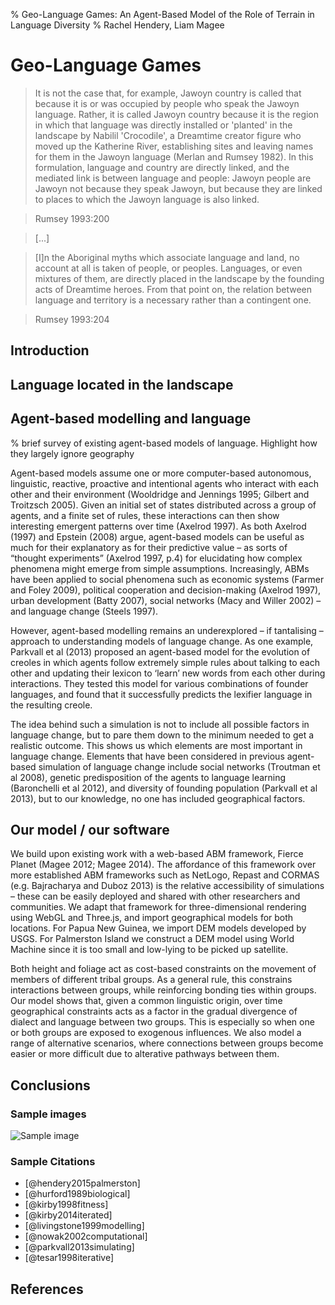 % Geo-Language Games: An Agent-Based Model of the Role of Terrain in Language Diversity
% Rachel Hendery, Liam Magee

# Geo-Language Games
> It is not the case that, for example, Jawoyn country is called that because it is or was occupied by people who speak the Jawoyn language. Rather, it is called Jawoyn country because it is the region in which that language was directly installed or 'planted' in the landscape by Nabilil 'Crocodile', a Dreamtime creator figure who moved up the Katherine River, establishing sites and leaving names for them in the Jawoyn language (Merlan and Rumsey 1982). In this formulation, language and country are directly linked, and the mediated link is between language and people: Jawoyn people are Jawoyn not because they speak Jawoyn, but because they are linked to places to which the Jawoyn language is also linked.

> Rumsey 1993:200

> [...]

> [I]n the Aboriginal myths which associate language and land, no account at all is taken of people, or peoples. Languages, or even mixtures of them, are directly placed in the landscape by the founding acts of Dreamtime heroes. From that point on, the relation between language and territory is a necessary rather than a contingent one.

> Rumsey 1993:204

<!--- note: I'd rather find a quote from an Aboriginal person directly, rather than from a white anthropologist, but this can be a placeholder til I find something better. At least Alan writes well. -->

## Introduction

## Language located in the landscape
<!--- something about Aboriginal conceptions of language and space; linguistic models disconnected with landscape -->

## Agent-based modelling and language
% brief survey of existing agent-based models of language. Highlight how they largely ignore geography

<!--- have copied in the following couple of paragraphs from our DH abstract. They'll need some revision if we end up using them. I haven't formatted the references or added them to a bib file yet either. -->

Agent-based models assume one or more computer-based autonomous, linguistic, reactive, proactive and intentional agents who interact with each other and their environment (Wooldridge and Jennings 1995; Gilbert and Troitzsch 2005). Given an initial set of states distributed across a group of agents, and a finite set of rules, these interactions can then show interesting emergent patterns over time (Axelrod 1997). As both Axelrod (1997) and Epstein (2008) argue, agent-based models can be useful as much for their explanatory as for their predictive value – as sorts of “thought experiments” (Axelrod 1997, p.4) for elucidating how complex phenomena might emerge from simple assumptions. Increasingly, ABMs have been applied to social phenomena such as economic systems (Farmer and Foley 2009), political cooperation and decision-making (Axelrod 1997), urban development (Batty 2007), social networks (Macy and Willer 2002) – and language change (Steels 1997). 

However, agent-based modelling remains an underexplored – if tantalising – approach to understanding models of language change. As one example, Parkvall et al (2013) proposed an agent-based model for the evolution of creoles in which agents follow extremely simple rules about talking to each other and updating their lexicon to ‘learn’ new words from each other during interactions. They tested this model for various combinations of founder languages, and found that it successfully predicts the lexifier language in the resulting creole. 

The idea behind such a simulation is not to include all possible factors in language change, but to pare them down to the minimum needed to get a realistic outcome. This shows us which elements are most important in language change. Elements that have been considered in previous agent-based simulation of language change include social networks (Troutman et al 2008), genetic predisposition of the agents to language learning (Baronchelli et al 2012), and diversity of founding population (Parkvall et al 2013), but to our knowledge, no one has included geographical factors.


## Our model / our software
<!--- I don't know how much detail we want to go into here. Just an outline of how it can work? Or an example of a model and what we gain from it? -->

<!--- Again, have copy-pastaed relevant paras from our abstract -->
We build upon existing work with a web-based ABM framework, Fierce Planet (Magee 2012; Magee 2014). The affordance of this framework over more established ABM frameworks such as NetLogo, Repast and CORMAS (e.g. Bajracharya and Duboz 2013) is the relative accessibility of simulations – these can be easily deployed and shared with other researchers and communities. We adapt that framework for three-dimensional rendering using WebGL and Three.js, and import geographical models for both locations. For Papua New Guinea, we import DEM models developed by USGS. For Palmerston Island we construct a DEM model using World Machine since it is too small and low-lying to be picked up satellite. 

Both height and foliage act as cost-based constraints on the movement of members of different tribal groups. As a general rule, this constrains interactions between groups, while reinforcing bonding ties within groups. Our model shows that, given a common linguistic origin, over time geographical constraints acts as a factor in the gradual divergence of dialect and language between two groups. This is especially so when one or both groups are exposed to exogenous influences. We also model a range of alternative scenarios, where connections between groups become easier or more difficult due to alterative pathways between them. 

## Conclusions


### Sample images

![Sample image](../images/fp1.png)


### Sample Citations

 - [@hendery2015palmerston]
 - [@hurford1989biological]
 - [@kirby1998fitness]
 - [@kirby2014iterated]
 - [@livingstone1999modelling]
 - [@nowak2002computational]
 - [@parkvall2013simulating]
 - [@tesar1998iterative]


## References
